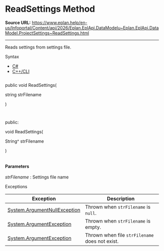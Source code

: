 # ReadSettings Method

**Source URL:** https://www.eplan.help/en-us/Infoportal/Content/api/2026/Eplan.EplApi.DataModelu~Eplan.EplApi.DataModel.ProjectSettings~ReadSettings.html

---

Reads settings from settings file.

Syntax

- [C#](#i-syntax-CS)
- [C++/CLI](#i-syntax-CPP2005)

```
```
public void ReadSettings( 

   string strFilename

)
```
```

```
```
public:

void ReadSettings( 

   String^ strFilename

)
```
```

#### Parameters

*strFilename*
:   Settings file name

Exceptions

| Exception | Description |
| --- | --- |
| [System.ArgumentNullException](#) | Thrown when `strFilename` is `null`. |
| [System.ArgumentException](#) | Thrown when `strFilename` is empty. |
| [System.ArgumentException](#) | Thrown when file `strFilename` does not exist. |
